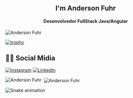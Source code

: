<div>
  
  <h2 align="center">I'm Anderson Fuhr</h1>
  <h4 align="center">Desenvolvedor FullStack Java/Angular</h3>
  
  <p align="left"> <img src="https://komarev.com/ghpvc/?username=fuhr-br&label=Profile%20views&color=0e75b6&style=flat" alt="Anderson Fuhr" /> </p>
  
  [![trophy](https://github-profile-trophy.vercel.app/?username=fuhr-br&theme=onedark)](https://github.com/ryo-ma/github-profile-trophy)
  
  ## 👨‍💻 Social Midia

[![Instagram](https://img.shields.io/badge/Instagram-E4405F?style=for-the-badge&logo=instagram&logoColor=white)](https://www.instagram.com/fuhr_br)
[![LinkedIn](https://img.shields.io/badge/LinkedIn-0077B5?style=for-the-badge&logo=linkedin&logoColor=white)](https://www.linkedin.com/in/anderson-fuhr-souza-629747196/)

  
<p><img align="left" src="https://github-readme-stats.vercel.app/api/top-langs?username=fuhr-br&show_icons=true&locale=en&layout=compact" alt="Anderson Fuhr" /></p>

<p>&nbsp;<img align="center" src="https://github-readme-stats.vercel.app/api?username=fuhr-br&show_icons=true&locale=en&count_private=true" alt="Anderson Fuhr" /></p>
</div>

![Snake animation](https://github.com/fuhr-br/fuhr-br/blob/output/github-contribution-grid-snake.svg)

